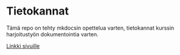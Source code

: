 # Tietokannat

Tämä repo on tehty mkdocsin opettelua varten, tietokannat kurssin harjoitustyön dokumentointia varten.

[Linkki sivuille](https://MikaelPiirainen.github.io/tietokannat)
